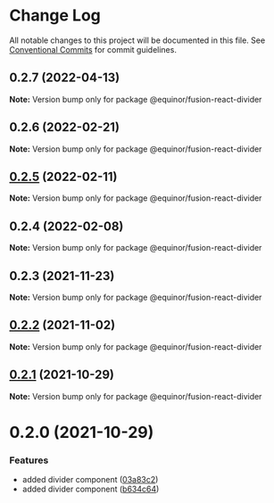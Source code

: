 # Change Log

All notable changes to this project will be documented in this file.
See [Conventional Commits](https://conventionalcommits.org) for commit guidelines.

## 0.2.7 (2022-04-13)

**Note:** Version bump only for package @equinor/fusion-react-divider





## 0.2.6 (2022-02-21)

**Note:** Version bump only for package @equinor/fusion-react-divider





## [0.2.5](https://github.com/equinor/fusion-react-components/compare/@equinor/fusion-react-divider@0.2.4...@equinor/fusion-react-divider@0.2.5) (2022-02-11)

**Note:** Version bump only for package @equinor/fusion-react-divider





## 0.2.4 (2022-02-08)

**Note:** Version bump only for package @equinor/fusion-react-divider





## 0.2.3 (2021-11-23)

**Note:** Version bump only for package @equinor/fusion-react-divider





## [0.2.2](https://github.com/equinor/fusion-react-components/compare/@equinor/fusion-react-divider@0.2.1...@equinor/fusion-react-divider@0.2.2) (2021-11-02)

**Note:** Version bump only for package @equinor/fusion-react-divider





## [0.2.1](https://github.com/equinor/fusion-react-components/compare/@equinor/fusion-react-divider@0.2.0...@equinor/fusion-react-divider@0.2.1) (2021-10-29)

**Note:** Version bump only for package @equinor/fusion-react-divider





# 0.2.0 (2021-10-29)


### Features

* added divider component ([03a83c2](https://github.com/equinor/fusion-react-components/commit/03a83c2e783ee70998774a8f112712aa42b0118a))
* added divider component ([b634c64](https://github.com/equinor/fusion-react-components/commit/b634c64b16871de8cf17cb32bb11d51f006f6c00))

